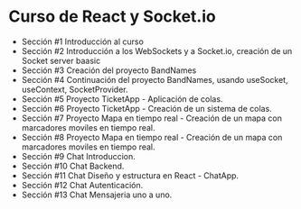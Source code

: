 # Curso de React y Socket.io
 - Sección #1 Introducción al curso
 - Sección #2 Introducción a los WebSockets y a Socket.io, creación de un Socket server baasic
 - Sección #3 Creación del proyecto BandNames
 - Sección #4 Continuación del proyecto BandNames, usando useSocket, useContext, SocketProvider.
 - Sección #5 Proyecto TicketApp - Aplicación de colas.
 - Sección #6 Proyecto TicketApp - Creación de un sistema de colas.
 - Sección #7 Proyecto Mapa en tiempo real - Creación de un mapa con marcadores moviles en tiempo real.
 - Sección #8 Proyecto Mapa en tiempo real - Creación de un mapa con marcadores moviles en tiempo real.
 - Sección #9 Chat Introduccion.
 - Sección #10 Chat Backend.
 - Sección #11 Chat Diseño y estructura en React - ChatApp.
 - Sección #12 Chat Autenticación.
 - Sección #13 Chat Mensajeria uno a uno.
